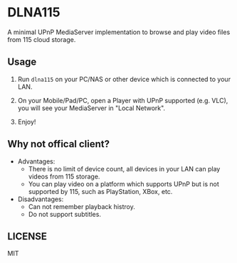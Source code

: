 # DLNA115

A minimal UPnP MediaServer implementation to browse and play video files from 115 cloud storage.


## Usage

1. Run `dlna115` on your PC/NAS or other device which is connected to your LAN.

2. On your Mobile/Pad/PC, open a Player with UPnP supported (e.g. VLC), you will see your MediaServer in "Local Network".

3. Enjoy!


## Why not offical client?

* Advantages:
  * There is no limit of device count, all devices in your LAN can play videos from 115 storage.
  * You can play video on a platform which supports UPnP but is not supported by 115, such as PlayStation, XBox, etc.
* Disadvantages:
  * Can not remember playback histroy.
  * Do not support subtitles.


## LICENSE

MIT